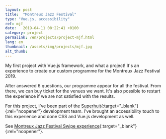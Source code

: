 ```yaml
---
layout: post
title:  "Montreux Jazz Festival"
type: "Vue.js, accessibility"
ref: mjf
date:   2019-04-11 08:22:41 +0100
category: project
permalink: /en/projects/project-mjf.html
lang: en
thumbnail: /assets/img/projects/mjf.jpg
alt_thumb: 
---
```


My first project with Vue.js framework, and what a project!
It's an experience to create our custom programme for the Montreux Jazz Festival 2019.

After answered 6 questions, our programme appear for all the festival. From there, we can buy ticket for the venues we want. It's also possible to restart the experience if we are not satisfied with the results.

For this project, I've been part of the [Superhuit](https://superhuit.ch/ "(new window)"){:target="_blank"}{:rel="noopener"} development team. I've brought an accessibility touch to this experience and done CSS and Vue.js development as well.

See [Montreux Jazz Festival Swipe experience](https://mjfswipe.com/ "(new window)"){:target="_blank"}{:rel="noopener"}.

<img src="{{ site.baseurl }}/assets/img/projects/mjf_large.jpg" alt="" 
             srcset="{{ site.baseurl }}/assets/img/projects/mjf_medium.jpg 670w,
          {{ site.baseurl }}/assets/img/projects/mjf_large.jpg 1024w"
          sizes="(min-width:671px) 1024px"/> 